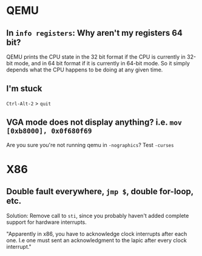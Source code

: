 
# QEMU

## In `info registers`: Why aren't my registers 64 bit?

QEMU prints the CPU state in the 32 bit format if the CPU is
currently in 32-bit mode, and in 64 bit format if it is currently
in 64-bit mode. So it simply depends what the CPU happens to be
doing at any given time.

## I'm stuck

`Ctrl-Alt-2` > `quit`

## VGA mode does not display anything? i.e. `mov [0xb8000], 0x0f680f69`

Are you sure you're not running qemu in `-nographics`? Test `-curses`

# X86

## Double fault everywhere, `jmp $`, double for-loop, etc.

Solution: Remove call to `sti`, since you probably haven't added complete
support for hardware interrupts.

"Apparently in x86, you have to acknowledge clock interrupts after each one. I.e
one must sent an acknowledgment to the lapic after every clock interrupt."
